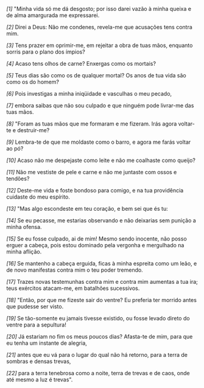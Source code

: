 *[1]* "Minha vida só me dá desgosto; por isso darei vazão à minha queixa e de alma amargurada me expressarei.

*[2]* Direi a Deus: Não me condenes, revela-me que acusações tens contra mim.

*[3]* Tens prazer em oprimir-me, em rejeitar a obra de tuas mãos, enquanto sorris para o plano dos ímpios?

*[4]* Acaso tens olhos de carne? Enxergas como os mortais?

*[5]* Teus dias são como os de qualquer mortal? Os anos de tua vida são como os do homem?

*[6]* Pois investigas a minha iniqüidade e vasculhas o meu pecado,

*[7]* embora saibas que não sou culpado e que ninguém pode livrar-me das tuas mãos.

*[8]* "Foram as tuas mãos que me formaram e me fizeram. Irás agora voltar-te e destruir-me?

*[9]* Lembra-te de que me moldaste como o barro, e agora me farás voltar ao pó?

*[10]* Acaso não me despejaste como leite e não me coalhaste como queijo?

*[11]* Não me vestiste de pele e carne e não me juntaste com ossos e tendões?

*[12]* Deste-me vida e foste bondoso para comigo, e na tua providência cuidaste do meu espírito.

*[13]* "Mas algo escondeste em teu coração, e bem sei que és tu:

*[14]* Se eu pecasse, me estarias observando e não deixarias sem punição a minha ofensa.

*[15]* Se eu fosse culpado, ai de mim! Mesmo sendo inocente, não posso erguer a cabeça, pois estou dominado pela vergonha e mergulhado na minha aflição.

*[16]* Se mantenho a cabeça erguida, ficas à minha espreita como um leão, e de novo manifestas contra mim o teu poder tremendo.

*[17]* Trazes novas testemunhas contra mim e contra mim aumentas a tua ira; teus exércitos atacam-me, em batalhões sucessivos.

*[18]* "Então, por que me fizeste sair do ventre? Eu preferia ter morrido antes que pudesse ser visto.

*[19]* Se tão-somente eu jamais tivesse existido, ou fosse levado direto do ventre para a sepultura!

*[20]* Já estariam no fim os meus poucos dias? Afasta-te de mim, para que eu tenha um instante de alegria,

*[21]* antes que eu vá para o lugar do qual não há retorno, para a terra de sombras e densas trevas,

*[22]* para a terra tenebrosa como a noite, terra de trevas e de caos, onde até mesmo a luz é trevas".

